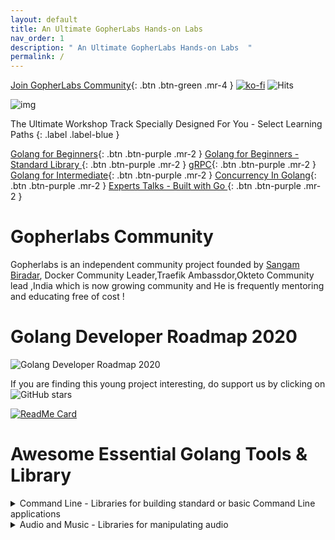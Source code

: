 ```yaml
---
layout: default
title: An Ultimate GopherLabs Hands-on Labs
nav_order: 1
description: " An Ultimate GopherLabs Hands-on Labs  "
permalink: /
---
```

[Join GopherLabs Community](https://discord.gg/S3GtFvT){: .btn .btn-green .mr-4 } [![ko-fi](https://www.ko-fi.com/img/githubbutton_sm.svg)](https://ko-fi.com/K3K0E60M) ![Hits](https://hitcounter.pythonanywhere.com/count/tag.svg?url=https%3A%2F%2Fgopherlabs.kubedaily.com%2F)

![img](https://raw.githubusercontent.com/sangam14/GopherLabs/master/img/gopher-official%20.png)


The Ultimate Workshop Track Specially Designed For You - Select Learning Paths 
{: .label .label-blue }

[Golang for Beginners](https://gopherlabs.kubedaily.com/Beginners/readme.html){: .btn .btn-purple .mr-2 } [Golang for Beginners - Standard Library ](https://gopherlabs.kubedaily.com/StandardLib/README.html){: .btn .btn-purple .mr-2 } [gRPC](https://gopherlabs.kubedaily.com/GRPC/README.html){: .btn .btn-purple .mr-2 } [Golang for Intermediate](){: .btn .btn-purple .mr-2 } [Concurrency In Golang](https://gopherlabs.kubedaily.com/Concurrency/){: .btn .btn-purple .mr-2 } 
[Experts Talks - Built with Go ](){: .btn .btn-purple .mr-2 } 

# Gopherlabs Community 

Gopherlabs is an independent community project founded by [Sangam Biradar](https://twitter.com/BiradarSangam/), Docker Community Leader,Traefik Ambassdor,Okteto Community lead ,India which is now growing community and He is frequently mentoring and educating free of cost ! 


# Golang Developer Roadmap 2020

 ![Golang Developer Roadmap 2020](https://raw.githubusercontent.com/sangam14/GopherLabs/master/img/golang-developer-roadmap.png)
 
If you are finding this young project interesting, do support us by clicking on ![GitHub stars](https://camo.githubusercontent.com/18d8913b395ef435e215d9b769e8867d939589dd/68747470733a2f2f696d672e736869656c64732e696f2f6769746875622f73746172732f73616e67616d31342f476f706865726c6162733f7374796c653d736f6369616c)


[![ReadMe Card](https://github-readme-stats.vercel.app/api/pin/?username=sangam14&repo=GopherLabs)](https://github.com/sangam14/GopherLabs)


# Awesome Essential Golang Tools & Library


<details><summary>  Command Line - Libraries for building standard or basic Command Line applications </summary>
<table style="width:100%">
 
 <tr>
   <th> <a href="https://github.com/spf13/cobra">
  <img align="center" src="https://github-readme-stats.vercel.app/api/pin/?username=spf13&repo=cobra&theme=solarized-light"/>
</a>
 </th>
   <th>
   <a href="https://github.com/urfave/cli">
  <img align="center" src="https://github-readme-stats.vercel.app/api/pin/?username=urfave&repo=cli&theme=solarized-light"/>
</a>
  </th> 
  </tr>
  
   <tr>
   <th> <a href="https://github.com/alecthomas/kingpin">
  <img align="center" src="https://github-readme-stats.vercel.app/api/pin/?username=alecthomas&repo=kingpin&theme=solarized-light"/>
</a>
 </th>
   <th>
   <a href="https://github.com/dnote/dnote">
  <img align="center" src="https://github-readme-stats.vercel.app/api/pin/?username=dnote&repo=dnote&theme=solarized-light"/>
</a>
  </th> 
  </tr>
  
   <tr>
   <th> <a href="https://github.com/jessevdk/go-flags">
  <img align="center" src="https://github-readme-stats.vercel.app/api/pin/?username=jessevdk&repo=go-flags&theme=solarized-light"/>
</a>
 </th>
   <th>
   <a href="https://github.com/chzyer/readline">
  <img align="center" src="https://github-readme-stats.vercel.app/api/pin/?username=chzyer&repo=readline&theme=solarized-light"/>
</a>
  </th> 
  </tr>
  
   <tr>
   <th> <a href="https://github.com/spf13/pflag">
  <img align="center" src="https://github-readme-stats.vercel.app/api/pin/?username=spf13&repo=pflag&theme=solarized-light"/>
</a>
 </th>
   <th>
   <a href="https://github.com/docopt/docopt.go">
  <img align="center" src="https://github-readme-stats.vercel.app/api/pin/?username=chzyer&repo=readline&theme=solarized-light"/>
</a>
  </th> 
  </tr>

 <tr>
   <th> <a href="https://github.com/mitchellh/cli">
  <img align="center" src="https://github-readme-stats.vercel.app/api/pin/?username=mitchellh&repo=cli&theme=solarized-light"/>
</a>
 </th>
   <th>
   <a href="https://github.com/alexflint/go-arg">
  <img align="center" src="https://github-readme-stats.vercel.app/api/pin/?username=alexflint&repo=go-arg&theme=solarized-light"/>
</a>
  </th> 
  </tr>
  
   <tr>
   <th> <a href="https://github.com/peterh/liner">
  <img align="center" src="https://github-readme-stats.vercel.app/api/pin/?username=peterh&repo=liner&theme=solarized-light"/>
</a>
 </th>
   <th>
   <a href="https://github.com/jawher/mow.cli">
  <img align="center" src="https://github-readme-stats.vercel.app/api/pin/?username=jawher&repo=mow.cli&theme=solarized-light"/>
</a>
  </th> 
  </tr>
  <tr>
   <th> <a href="https://github.com/integrii/flaggy">
  <img align="center" src="https://github-readme-stats.vercel.app/api/pin/?username=integrii&repo=flaggy&theme=solarized-light"/>
</a>
 </th>
   <th>
   <a href="https://github.com/mkideal/cli">
  <img align="center" src="https://github-readme-stats.vercel.app/api/pin/?username=mkideal&repo=cli&theme=solarized-light"/>
</a>
  </th> 
  </tr>


</table>
</details>


<details><summary> Audio and Music - Libraries for manipulating audio </summary>
<table style="width:100%">

   <tr>
   <th> <a href="https://github.com/mewkiz/flac">
  <img align="center" src="https://github-readme-stats.vercel.app/api/pin/?username=mewkiz&repo=flac&theme=solarized-light"/>
</a>
 </th>
   <th>
   <a href="https://github.com/Comcast/gaad">
  <img align="center" src="https://github-readme-stats.vercel.app/api/pin/?username=Comcast&repo=gaad&theme=solarized-light"/>
</a>
  </th> 
  </tr>
  
  
  
</table>
</details>
